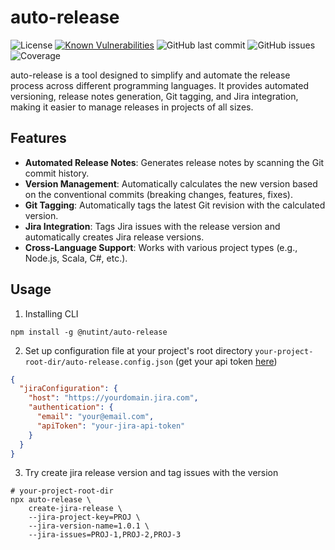 # auto-release

![License](https://img.shields.io/badge/License-MIT-blue.svg)
[![Known Vulnerabilities](https://snyk.io/test/github/nutint/auto-release/badge.svg)](https://snyk.io/test/github/nutint/auto-release)
![GitHub last commit](https://img.shields.io/github/last-commit/nutint/auto-release)
![GitHub issues](https://img.shields.io/github/issues/nutint/auto-release)
![Coverage](https://codecov.io/gh/nutint/auto-release/branch/main/graph/badge.svg)


auto-release is a tool designed to simplify and automate the release process across different programming languages. It provides automated versioning, release notes generation, Git tagging, and Jira integration, making it easier to manage releases in projects of all sizes.

## Features

- **Automated Release Notes**: Generates release notes by scanning the Git commit history.
- **Version Management**: Automatically calculates the new version based on the conventional commits (breaking changes, features, fixes).
- **Git Tagging**: Automatically tags the latest Git revision with the calculated version.
- **Jira Integration**: Tags Jira issues with the release version and automatically creates Jira release versions.
- **Cross-Language Support**: Works with various project types (e.g., Node.js, Scala, C#, etc.).

## Usage

1. Installing CLI
```shell
npm install -g @nutint/auto-release
```
2. Set up configuration file at your project's root directory `your-project-root-dir/auto-release.config.json` (get your api token [here](https://id.atlassian.com/manage-profile/security/api-tokens))
```json
{
  "jiraConfiguration": {
    "host": "https://yourdomain.jira.com",
    "authentication": {
      "email": "your@email.com",
      "apiToken": "your-jira-api-token"
    }
  }
}
```
3. Try create jira release version and tag issues with the version
```shell
# your-project-root-dir
npx auto-release \
    create-jira-release \
    --jira-project-key=PROJ \
    --jira-version-name=1.0.1 \
    --jira-issues=PROJ-1,PROJ-2,PROJ-3
```
